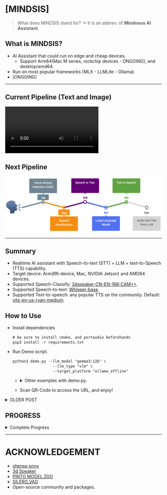 # [MINDSIS]

> What does MINDSIS stand for? -> It is an abbrev. of **Mindnous AI Assistant**.

## What is MINDSIS?
- AI Assistant that could run on edge and cheap devices.
  - Support Arm64(Mac M series, rockchip devices - ONGOING), and desktop/amd64.
- Run on most popular frameworks (MLX - LLMLite - Ollama).
- [ONGOING] 

---

## Current Pipeline (Text and Image)

<video autoplay loop src="./mindsis.mp4">
  <source src="./mindsis.mp4" type="video/mp4">
</video>


## Next Pipeline

![](./AI_ASSISTANT.png)

---


## Summary
- Realtime AI assistant with Speech-to-text (STT) + LLM + text-to-Speech (TTS) capability.
- Target device: Arm(RK-device, Mac, NVIDIA Jetson) and AMD64 devices.
- Supported Speech-Classify: [3dspeaker-CN-EN-16K-CAM++](https://github.com/k2-fsa/sherpa-onnx/releases/tag/speaker-recongition-models).
- Supported Speech-to-text: [Whisper-base](https://huggingface.co/onnx-community/whisper-base).
- Supported Text-to-speech: any popular TTS on the community. Default: [vits-en-us-ryan-medium](https://huggingface.co/csukuangfj/vits-piper-en_US-ryan-medium).

## How to Use

- Install dependencies
  ```
  # be sure to install cmake, and portaudio beforehands
  pip3 install -r requirements.txt
  ```

- Run Demo script.
  ```
  python3 demo.py --llm_model "gemma3:12b" \
                    --llm_type "vlm" \
                    --target_platform "ollama_offline"
  ```

  * <details><summary>Other examples with demo.py.</summary>

    ```
    # MLX
    python3 demo.py --llm_model "[PATH_TO_LLM]/Qwen2.5-14B-Instruct-4bit" \
                    --llm_type "llm" \
                    --stt_modelenc model/encoder_model_fp16.onnx \
                    --stt_modeledec model/decoder_model_int8.onnx \
                    --target_platform "mlx"

    # OPENAI / OLLAMA SERVER / LITELLM
    python3 demo.py --llm_model "ollama/qwen2.5:latest" \
                    --llm_type "llm" \
                    --stt_modelenc model/encoder_model_fp16.onnx \
                    --stt_modeledec model/decoder_model_int8.onnx \
                    --target_platform "ollama"

    # OLLAMA-OFFLINE
    python3 demo.py --llm_model "qwen2.5:latest" \
                    --llm_type "llm" \
                    --stt_modelenc model/encoder_model_fp16.onnx \
                    --stt_modeledec model/decoder_model_int8.onnx \
                    --target_platform "ollama_offline"
    ```

    </details>
  * Scan QR-Code to access the URL, and enjoy!

<details> <summary>OLDER POST</summary>

- Use Voice Activity Detector (VAD)
  * Go to ```vad``` folder.
  * edit "sf.read" path inside **__main__** function, and fill it with your audio path.
  * Run vad.py, example:
    ```
    python3 vad.py
    ```

- Use Speech Identification
  * Go to ```speechclassify``` folder.
  * edit text inside **__main__** function at the "audio_file" variable and fill it with your audio path.
  * Run scls.py, example:
    ```
    python3 tts.py
    ```

- Use Speech to Text
  * Go to ```speech2text``` folder.
  * Run stt.py with model and audio folder path, example:
    ```
    python3 stt.py --encoder_model_path ../model/encoder_model_fp16.onnx --decoder_model_path ../model/decoder_model_int8.onnx --audio ../examples
    ```

- Use LLM/VLM
  * Go to ```llm``` folder.
  *   
  * Run llm.py with modelname/path and model_info / config that you used, <details><summary>see complete example</summary>

    ```
    print('GENERAL PARAMETER FOR INFERENCE')
    prompt = "please return all 2d coordinate of pedestrian in x1y1x2y2 with json format"
    imagepath = "/Users/brilian/Documents/aiot/mindsis/examples/image1.jpg"
    image = cv2.cvtColor(cv2.imread(imagepath), cv2.COLOR_BGR2RGB)

    print('INITIALIZATION')

    ### MLX 
    print('LLMWrapper[MLX] - LLM')
    # LLM type
    model_path = "/Users/brilian/Documents/aiot/Qwen2.5-14B-Instruct-4bit"
    model_info={'llm_type': 'llm'}
    llmwrap = LLMWrapper(model_path, model_info=model_info, model_type='mlx')
    for _ in range(5):
        response = llmwrap(messages=prompt)
        print(_, '=' * 50, '\nresponse: ', response)

    # VLM type
    print('LLMWrapper[MLX] - VLM')
    model_path = "/Users/brilian/Documents/aiot/Qwen2.5-VL-7B-Instruct-4bit"
    model_info={'llm_type': 'vlm'}
    llmwrap = LLMWrapper(model_path, model_info=model_info, model_type='mlx')
    for _ in range(5):
        response = llmwrap(messages=prompt, image_paths=[image])
        print(_, '=' * 50, '\nresponse: ', response)
    ###

    ### Litellm / openai / ollama server
    print('LLMWrapper[Litellm / openai / ollama server] - LLM')
    # litellm with ollama server
    modelname="ollama/qwen2.5:latest"
    model_info=dict(model_url="http://localhost:11434")
    llmwrap = LLMWrapper(modelname, model_info=model_info, model_type='ollama')
    for _ in range(5):
        response = llmwrap(messages=prompt)
        print(_, '=' * 50, '\nresponse: ', response)
    ###


    ### OLLAMA OFFLINE
    # Ollama offline - LLM type
    print('LLMWrapper[Ollama offline] - LLM')
    # modelname = "deepseek-r1:14b"
    modelname = "qwen2.5:latest"
    llmwrap = LLMWrapper(modelname, model_type='ollama_offline')
    for _ in range(5):
        response = llmwrap(messages=prompt)
        print(_, '=' * 50, '\nresponse: ', response)

    # Ollama offline - VLM type
    print('LLMWrapper[Ollama offline] - VLM')
    # modelname = "minicpm-v:8b-2.6-q4_K_M"
    modelname = "gemma3:12b"
    llmwrap = LLMWrapper(modelname, model_type='ollama_offline')
    for _ in range(5):
        response = llmwrap(messages=prompt, images=[image])
        print(_, '=' * 50, '\nresponse: ', response)
    ###
    ```

    </details>
  

- Use Text to Speech
  * Go to ```text2speech``` folder.
  * edit text inside **__main__** function at the bottom of the tts.py file,  then run bellow
  * Run tts.py, example:
    ```
    python3 tts.py
    ```
</details>


## PROGRESS

<details><summary>Complete Progress</summary>

- [ONGOING] Add MLC-LLM framework.
- [ONGOING] Add external interactions for productivity purpose.
- [2025/03/23] NOVAD + Add image upload for VLM.
- [2025/03/22] Integrate all pipeline on Gradio(NOVAD: not yet including VAD and Audio Classification).
- [2025/03/21] Add Large/Visual Language Model framework (support MLX - Ollama - LLMLite).
- [2025/03/19] Add Text to speech.
- [2025/03/18] Add Speech to text.
- [2025/03/17] Add Zero-shot Speech classification/identification.
- [2025/03/17] Add Voice Activity Detection (VAD).
</details>

---

# ACKNOWLEDGEMENT

- [sherpa-onnx](https://k2-fsa.github.io/sherpa/index.html)
- [3d Speaker](https://github.com/modelscope/3D-Speaker.git)
- [PINTO MODEL ZOO](https://k2-fsa.github.io/sherpa/index.html)
- [SILERO_VAD](https://huggingface.co/onnx-community/silero-vad/)
- Open-source community and packages.